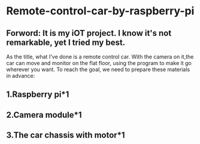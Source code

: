 # Remote-control-car-by-raspberry-pi

<h2 dir=auto><b>Forword:</b> It is my iOT project. I know it's not remarkable, yet I tried my best.</h2>

As the title, what I've done is a remote control car. With the camera on it,the car can move and monitor on the flat floor, using the program to make it go wherever you want.
To reach the goal, we need to prepare these materials in advance:
<h2>1.Raspberry pi*1</h2>
<h2>2.Camera module*1<h2>
<h2>3.The car chassis with motor*1</h2>
